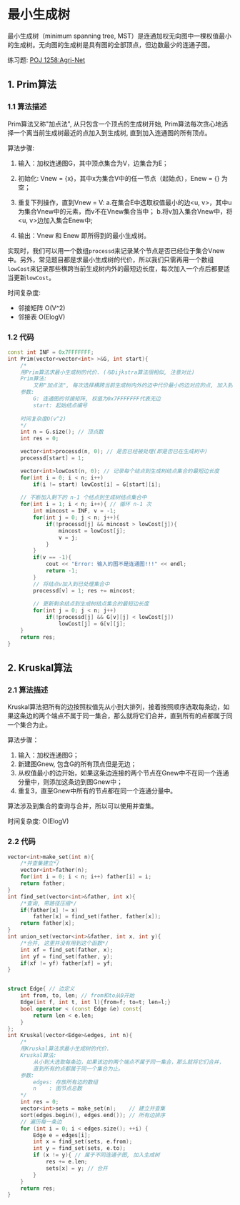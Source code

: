 # 最小生成树
最小生成树（minimum spanning tree, MST）是连通加权无向图中一棵权值最小的生成树。无向图的生成树是具有图的全部顶点，但边数最少的连通子图。

练习题: [POJ 1258:Agri-Net](http://bailian.openjudge.cn/practice/1258/)

## 1. Prim算法
### 1.1 算法描述
Prim算法又称"加点法", 从只包含一个顶点的生成树开始, Prim算法每次贪心地选择一个离当前生成树最近的点加入到生成树, 直到加入连通图的所有顶点。

算法步骤:

1. 输入：加权连通图G，其中顶点集合为V，边集合为E；

2. 初始化: Vnew = {x}，其中x为集合V中的任一节点（起始点），Enew = {} 为空；

3. 重复下列操作，直到Vnew = V:
    a.在集合E中选取权值最小的边<u, v>，其中u为集合Vnew中的元素，而v不在Vnew集合当中；
    b.将v加入集合Vnew中，将<u, v>边加入集合Enew中;

4. 输出：Vnew 和 Enew 即所得到的最小生成树。

实现时，我们可以用一个数组`processd`来记录某个节点是否已经位于集合Vnew中。另外，常见题目都是求最小生成树的代价，所以我们只需再用一个数组`lowCost`来记录那些横跨当前生成树内外的最短边长度，每次加入一个点后都要适当更新`lowCost`。

时间复杂度: 
* 邻接矩阵 O(V^2)
* 邻接表 O(ElogV)

### 1.2 代码

``` C++
const int INF = 0x7FFFFFFF;
int Prim(vector<vector<int> >&G, int start){
    /*
    用Prim算法求最小生成树的代价. (与Dijkstra算法很相似, 注意对比)
    Prim算法:
        又称"加点法", 每次选择横跨当前生成树内外的边中代价最小的边对应的点, 加入到最小生成树中。
    参数:
        G: 连通图的邻接矩阵, 权值为0x7FFFFFFF代表无边
        start: 起始结点编号
    
    时间复杂度O(v^2)
    */
    int n = G.size(); // 顶点数
    int res = 0;

    vector<int>processd(n, 0); // 是否已经被处理(即是否已在生成树中)
    processd[start] = 1;

    vector<int>lowCost(n, 0); // 记录每个结点到生成树结点集合的最短边长度
    for(int i = 0; i < n; i++)
        if(i != start) lowCost[i] = G[start][i];
    
    // 不断加入剩下的 n-1 个结点到生成树结点集合中
    for(int i = 1; i < n; i++){ // 循环 n-1 次
        int mincost = INF, v = -1;
        for(int j = 0; j < n; j++){
            if(!processd[j] && mincost > lowCost[j]){
                mincost = lowCost[j];
                v = j;
            }
        }
        if(v == -1){
            cout << "Error: 输入的图不是连通图!!!" << endl;
            return -1;
        }
        // 将结点v加入到已处理集合中
        processd[v] = 1; res += mincost;
        
        // 更新剩余结点到生成树结点集合的最短边长度
        for(int j = 0; j < n; j++)
            if(!processd[j] && G[v][j] < lowCost[j])
                lowCost[j] = G[v][j];
    }
    return res;
}
```

## 2. Kruskal算法

### 2.1 算法描述

Kruskal算法把所有的边按照权值先从小到大排列，接着按照顺序选取每条边，如果这条边的两个端点不属于同一集合，那么就将它们合并，直到所有的点都属于同一个集合为止。

算法步骤：
1. 输入：加权连通图G；
2. 新建图Gnew, 包含G的所有顶点但是无边；
3. 从权值最小的边开始，如果这条边连接的两个节点在Gnew中不在同一个连通分量中，则添加这条边到图Gnew中；
4. 重复3，直至Gnew中所有的节点都在同一个连通分量中。

算法涉及到集合的查询与合并，所以可以使用并查集。

时间复杂度: O(ElogV)

### 2.2 代码

``` C++
vector<int>make_set(int n){
    /*并查集建立*/
    vector<int>father(n);
    for(int i = 0; i < n; i++) father[i] = i;
    return father;
}
int find_set(vector<int>&father, int x){
    /*查询, 带路径压缩*/
    if(father[x] != x)
        father[x] = find_set(father, father[x]);
    return father[x];
}
int union_set(vector<int>&father, int x, int y){
    /*合并, 这里并没有用到这个函数*/
    int xf = find_set(father, x);
    int yf = find_set(father, y);
    if(xf != yf) father[xf] = yf;
}


struct Edge{ // 边定义
    int from, to, len; // from和to从0开始
    Edge(int f, int t, int l){from=f; to=t; len=l;}
    bool operator < (const Edge &e) const{ 
        return len < e.len; 
    }
};
int Kruskal(vector<Edge>&edges, int n){
    /*
    用Kruskal算法求最小生成树的代价.
    Kruskal算法:
        从小到大选取每条边，如果该边的两个端点不属于同一集合，那么就将它们合并，
        直到所有的点都属于同一个集合为止。
    参数:
        edges: 存放所有边的数组
        n    : 图节点总数
    */
    int res = 0;
    vector<int>sets = make_set(n);    // 建立并查集
    sort(edges.begin(), edges.end()); // 所有边排序
    // 遍历每一条边
    for (int i = 0; i < edges.size(); ++i) {
        Edge e = edges[i];
        int x = find_set(sets, e.from);
        int y = find_set(sets, e.to);
        if (x != y){ // 属于不同连通子图, 加入生成树
            res += e.len;
            sets[x] = y; // 合并
        }
    }
    return res;
}
```